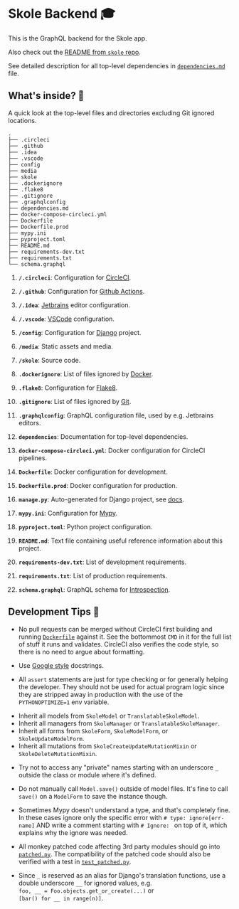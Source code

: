 # Skole Backend 🎓

This is the GraphQL backend for the Skole app.

Also check out the [README from `skole` repo](https://github.com/ruohola/skole/blob/develop/README.md).

See detailed description for all top-level dependencies in [`dependencies.md`](dependencies.md) file.

## What's inside? 🧐

A quick look at the top-level files and directories excluding Git ignored locations.

    .
    ├── .circleci
    ├── .github
    ├── .idea
    ├── .vscode
    ├── config
    ├── media
    ├── skole
    ├── .dockerignore
    ├── .flake8
    ├── .gitignore
    ├── .graphqlconfig
    ├── dependencies.md
    ├── docker-compose-circleci.yml
    ├── Dockerfile
    ├── Dockerfile.prod
    ├── mypy.ini
    ├── pyproject.toml
    ├── README.md
    ├── requirements-dev.txt
    ├── requirements.txt
    └── schema.graphql

1.  **`/.circleci`**: Configuration for [CircleCI](https://circleci.com/).

2.  **`/.github`**: Configuration for [Github Actions](https://github.com/features/actions).

2.  **`/.idea`**: [Jetbrains](https://www.jetbrains.com/) editor configuration.

3.  **`/.vscode`**: [VSCode](https://code.visualstudio.com/) configuration.

4.  **`/config`**: Configuration for [Django](https://www.djangoproject.com/) project.

5.  **`/media`**: Static assets and media.

6.  **`/skole`**: Source code.

7.  **`.dockerignore`**: List of files ignored by [Docker](https://www.docker.com/).

8.  **`.flake8`**: Configuration for [Flake8](https://flake8.pycqa.org/en/latest/).

11. **`.gitignore`**: List of files ignored by [Git](https://git-scm.com/).

12. **`.graphqlconfig`**: GraphQL configuration file, used by e.g. Jetbrains editors.

16. **`dependencies`**: Documentation for top-level dependencies.

17. **`docker-compose-circleci.yml`**: Docker configuration for CircleCI pipelines.

18. **`Dockerfile`**: Docker configuration for development.

19. **`Dockerfile.prod`**: Docker configuration for production.

20. **`manage.py`**: Auto-generated for Django project, see [docs](https://docs.djangoproject.com/en/3.1/ref/django-admin/).

21. **`mypy.ini`**: Configuration for [Mypy](http://mypy-lang.org/).

22. **`pyproject.toml`**: Python project configuration.

23. **`README.md`**: Text file containing useful reference information about this project.

24. **`requirements-dev.txt`**: List of development requirements.

25. **`requirements.txt`**: List of production requirements.

26. **`schema.graphql`**: GraphQL schema for [Introspection](https://graphql.org/learn/introspection/).

## Development Tips 🚀

- No pull requests can be merged without CircleCI first building and running [`Dockerfile`](Dockerfile) against it.
  See the bottommost `CMD` in it for the full list of stuff it runs and validates.
  CircleCI also verifies the code style, so there is no need to argue about formatting.

- Use [Google style](https://sphinxcontrib-napoleon.readthedocs.io/en/latest/example_google.html) docstrings.

- All `assert` statements are just for type checking or for generally helping the developer.
  They should not be used for actual program logic since they are stripped away in production
  with the use of the `PYTHONOPTIMIZE=1` env variable.

<!-- -->

- Inherit all models from `SkoleModel` or `TranslatableSkoleModel`.
- Inherit all managers from `SkoleManager` or `TranslatableSkoleManager`.
- Inherit all forms from `SkoleForm`, `SkoleModelForm`, or `SkoleUpdateModelForm`.
- Inherit all mutations from `SkoleCreateUpdateMutationMixin` or `SkoleDeleteMutationMixin`.

<!-- -->

- Try not to access any "private" names starting with an underscore `_`
  outside the class or module where it's defined.

- Do not manually call `Model.save()` outside of model files.
  It's fine to call `save()` on a `ModelForm` to save the instance though.

- Sometimes Mypy doesn't understand a type, and that's completely fine. In these cases ignore
  only the specific error with `# type: ignore[err-name]` AND write a comment starting
  with `# Ignore: ` on top of it, which explains why the ignore was needed.

- All monkey patched code affecting 3rd party modules should go into [`patched.py`](skole/patched.py).
  The compatibility of the patched code should also be verified with a test in [`test_patched.py`](skole/tests/test_patched.py).

- Since `_` is reserved as an alias for Django's translation functions, use a double underscore `__`
  for ignored values, e.g. `foo, __ = Foo.objects.get_or_create(...)` or `[bar() for __ in range(n)]`.
